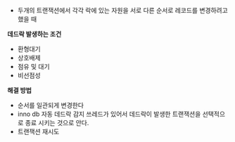 
- 두개의 트랜잭션에서 각각 락에 있는 자원을 서로 다른 순서로 레코드를 변경하려고 했을 때

**데드락 발생하는 조건**
- 환형대기
- 상호배제
- 점유 및 대기
- 비선점성

**해결 방법**
- 순서를 일관되게 변경한다
- inno db 자동 데드락 감지 쓰레드가 있어서 데드락이 발생한 트랜잭션을 선택적으로 종료 시키는 것으로 안다.
- 트랜잭션 재시도

